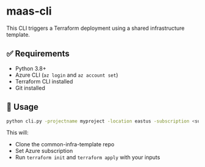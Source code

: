 
# maas-cli

This CLI triggers a Terraform deployment using a shared infrastructure template.

## ✅ Requirements

- Python 3.8+
- Azure CLI (`az login` and `az account set`)
- Terraform CLI installed
- Git installed

## 🚀 Usage

```bash
python cli.py -projectname myproject -location eastus -subscription <subscription-id>
```

This will:
- Clone the common-infra-template repo
- Set Azure subscription
- Run `terraform init` and `terraform apply` with your inputs

